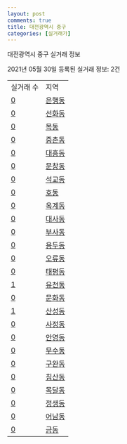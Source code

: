 ```yaml
---
layout: post
comments: true
title: 대전광역시 중구
categories: [실거래가]
---
```


대전광역시 중구 실거래 정보

2021년 05월 30일 등록된 실거래 정보: 2건


<table>
  <tr>
    <td>실거래 수</td>
    <td>지역</td>
  </tr>

  
  <tr>
    <td><a href="3014010100.html">0</a></td>
    <td><a href="3014010100.html">은행동</a></td>
  </tr>
    

  <tr>
    <td><a href="3014010200.html">0</a></td>
    <td><a href="3014010200.html">선화동</a></td>
  </tr>
    

  <tr>
    <td><a href="3014010300.html">0</a></td>
    <td><a href="3014010300.html">목동</a></td>
  </tr>
    

  <tr>
    <td><a href="3014010400.html">0</a></td>
    <td><a href="3014010400.html">중촌동</a></td>
  </tr>
    

  <tr>
    <td><a href="3014010500.html">0</a></td>
    <td><a href="3014010500.html">대흥동</a></td>
  </tr>
    

  <tr>
    <td><a href="3014010600.html">0</a></td>
    <td><a href="3014010600.html">문창동</a></td>
  </tr>
    

  <tr>
    <td><a href="3014010700.html">0</a></td>
    <td><a href="3014010700.html">석교동</a></td>
  </tr>
    

  <tr>
    <td><a href="3014010800.html">0</a></td>
    <td><a href="3014010800.html">호동</a></td>
  </tr>
    

  <tr>
    <td><a href="3014010900.html">0</a></td>
    <td><a href="3014010900.html">옥계동</a></td>
  </tr>
    

  <tr>
    <td><a href="3014011000.html">0</a></td>
    <td><a href="3014011000.html">대사동</a></td>
  </tr>
    

  <tr>
    <td><a href="3014011100.html">0</a></td>
    <td><a href="3014011100.html">부사동</a></td>
  </tr>
    

  <tr>
    <td><a href="3014011200.html">0</a></td>
    <td><a href="3014011200.html">용두동</a></td>
  </tr>
    

  <tr>
    <td><a href="3014011300.html">0</a></td>
    <td><a href="3014011300.html">오류동</a></td>
  </tr>
    

  <tr>
    <td><a href="3014011400.html">0</a></td>
    <td><a href="3014011400.html">태평동</a></td>
  </tr>
    

  <tr>
    <td><a href="3014011500.html">1</a></td>
    <td><a href="3014011500.html">유천동</a></td>
  </tr>
    

  <tr>
    <td><a href="3014011600.html">0</a></td>
    <td><a href="3014011600.html">문화동</a></td>
  </tr>
    

  <tr>
    <td><a href="3014011700.html">1</a></td>
    <td><a href="3014011700.html">산성동</a></td>
  </tr>
    

  <tr>
    <td><a href="3014011800.html">0</a></td>
    <td><a href="3014011800.html">사정동</a></td>
  </tr>
    

  <tr>
    <td><a href="3014011900.html">0</a></td>
    <td><a href="3014011900.html">안영동</a></td>
  </tr>
    

  <tr>
    <td><a href="3014012000.html">0</a></td>
    <td><a href="3014012000.html">무수동</a></td>
  </tr>
    

  <tr>
    <td><a href="3014012100.html">0</a></td>
    <td><a href="3014012100.html">구완동</a></td>
  </tr>
    

  <tr>
    <td><a href="3014012200.html">0</a></td>
    <td><a href="3014012200.html">침산동</a></td>
  </tr>
    

  <tr>
    <td><a href="3014012300.html">0</a></td>
    <td><a href="3014012300.html">목달동</a></td>
  </tr>
    

  <tr>
    <td><a href="3014012400.html">0</a></td>
    <td><a href="3014012400.html">정생동</a></td>
  </tr>
    

  <tr>
    <td><a href="3014012500.html">0</a></td>
    <td><a href="3014012500.html">어남동</a></td>
  </tr>
    

  <tr>
    <td><a href="3014012600.html">0</a></td>
    <td><a href="3014012600.html">금동</a></td>
  </tr>
    


</table>
    